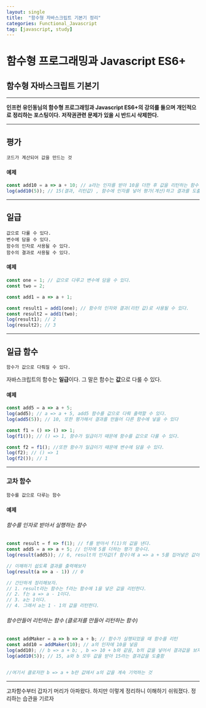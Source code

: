 ```yaml
---
layout: single
title:  "함수형 자바스크립트 기본기 정리"
categories: Functional_Javascript
tag: [javascript, study]
---
```



함수형 프로그래밍과 Javascript ES6+
=============


함수형 자바스크립트 기본기
-------------


***

**인프런 유인동님의 함수형 프로그래밍과 Javascript ES6+의 강의를 들으며 개인적으로 정리하는 포스팅이다.**
**저작권관련 문제가 있을 시 반드시 삭제한다.**

***

## 평가
    코드가 계산되어 값을 만드는 것

#### 예제
```javascript
const add10 = a => a + 10; // a라는 인자를 받아 10을 더한 후 값을 리턴하는 함수
log(add10(5)); // 15(결과, 리턴값) , 함수에 인자를 넣어 평가(계산)하고 결과를 도출한다.
```

***

## 일급
    값으로 다룰 수 있다.
    변수에 담을 수 있다.
    함수의 인자로 사용될 수 있다.
    함수의 결과로 사용될 수 있다.

#### 예제

```javascript
const one = 1; // 값으로 다루고 변수에 담을 수 있다.
const two = 2;

const add1 = a => a + 1; 

const result1 = add1(one); // 함수의 인자와 결과(리턴 값)로 사용될 수 있다.
const result2 = add1(two);
log(result1); // 2
log(result2); // 3
```

***

## 일급 함수
    함수가 값으로 다뤄질 수 있다.

자바스크립트의 함수는 **일급**이다.
그 말은 함수는 **값**으로 다룰 수 있다.

#### 예제
```javascript
const add5 = a => a + 5;
log(add5); // a => a + 5, add5 함수를 값으로 다뤄 출력할 수 있다.
log(add5(5)); // 10, 또한 평가해서 결과를 만들어 다른 함수에 넣을 수 있다

const f1 = () => () => 1;
log(f1()); // () => 1, 함수가 일급이기 때문에 함수를 값으로 다룰 수 있다.

const f2 = f1(); //또한 함수가 일급이기 때문에 변수에 담을 수 있다.
log(f2); // () => 1
log(f2()); // 1
```

***

### 고차 함수
    함수를 값으로 다루는 함수

#### 예제

###### 함수를 인자로 받아서 실행하는 함수

```javascript
const result = f => f(1); // f를 받아서 f(1)의 값을 낸다.
const add5 = a => a + 5; // 인자에 5를 더하는 평가 함수다.
log(result(add5)); // 6, result의 인자값(f 함수)에 a => a + 5를 집어넣은 값이다.

// 이해하기 쉽도록 결과를 출력해보자
log(result(a => a - 1)) // 0

// 간단하게 정리해보자.
// 1. result라는 함수는 f라는 함수에 1을 넣은 값을 리턴한다.
// 2. f는 a => a - 1이다.
// 3. a는 1이다.
// 4. 그래서 a는 1 - 1의 값을 리턴한다.
```



###### 함수만들어 리턴하는 함수 (클로저를 만들어 리턴하는 함수)

```javascript
const addMaker = a => b => a + b; // 함수가 실행되었을 때 함수를 리턴
const add10 = addMaker(10); // a의 인자에 10을 넣음
log(add10); // b => a + b; , b => 10 + b와 같음, b의 값을 넣어서 결과값을 보자
log(add10(5)); // 15, a와 b 모두 값을 받아 15라는 결과값을 도출함


//여기서 클로저란 b => a + b란 값에서 a의 값을 계속 기억하는 것
```
***



고차함수부터 갑자기 머리가 아파왔다.
하지만 이렇게 정리하니 이해하기 쉬워졌다. 정리하는 습관을 기르자

